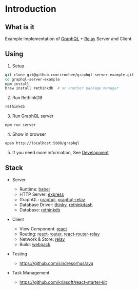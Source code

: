 # Introduction

What is it
---------------------------------------------------------
Example Implementation of [GraphQL](https://facebook.github.io/graphql/) + [Relay](https://facebook.github.io/relay/) Server and Client.

Using
---------------------------------------------------------
1. Setup
```bash
git clone git@github.com:ironhee/graphql-server-example.git
cd graphql-server-example
npm install
brew install rethinkdb  # or another package manager
```

2. Run RethinkDB
```bash
rethinkdb
```

3. Run GraphQL server
```bash
npm run server
```

4. Show in browser
```bash
open http://localhost:5000/graphql
```

5. If you need more information, See [Development](https://ironhee.gitbooks.io/graphql-server-example/content/docs/Development.html)

Stack
---------------------------------------------------------

+ Server
  - Runtime: [babel](https://github.com/babel/babel)
  - HTTP Server: [express](https://github.com/strongloop/express)
  - GraphQL: [graphql](https://github.com/graphql/graphql-js), [graphql-relay](https://github.com/graphql/graphql-relay-js)
  - Database Driver: [thinky](https://github.com/neumino/thinky), [rethinkdash](https://github.com/neumino/rethinkdbdash)
  - Database: [rethinkdb](http://rethinkdb.com/)

+ Client
  - View Component: [react](https://github.com/facebook/react)
  - Routing: [react-router](https://github.com/rackt/react-router), [react-router-relay](https://github.com/relay-tools/react-router-relay)
  - Network & Store: [relay](https://github.com/facebook/relay)
  - Build: [webpack](https://github.com/webpack/webpack)

+ Testing
  - https://github.com/sindresorhus/ava

+ Task Management
  - https://github.com/kriasoft/react-starter-kit

